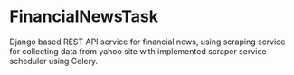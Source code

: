 # FinancialNewsTask
Django based REST API service for financial news, using scraping service for collecting data from yahoo site with implemented scraper service scheduler using Celery.
